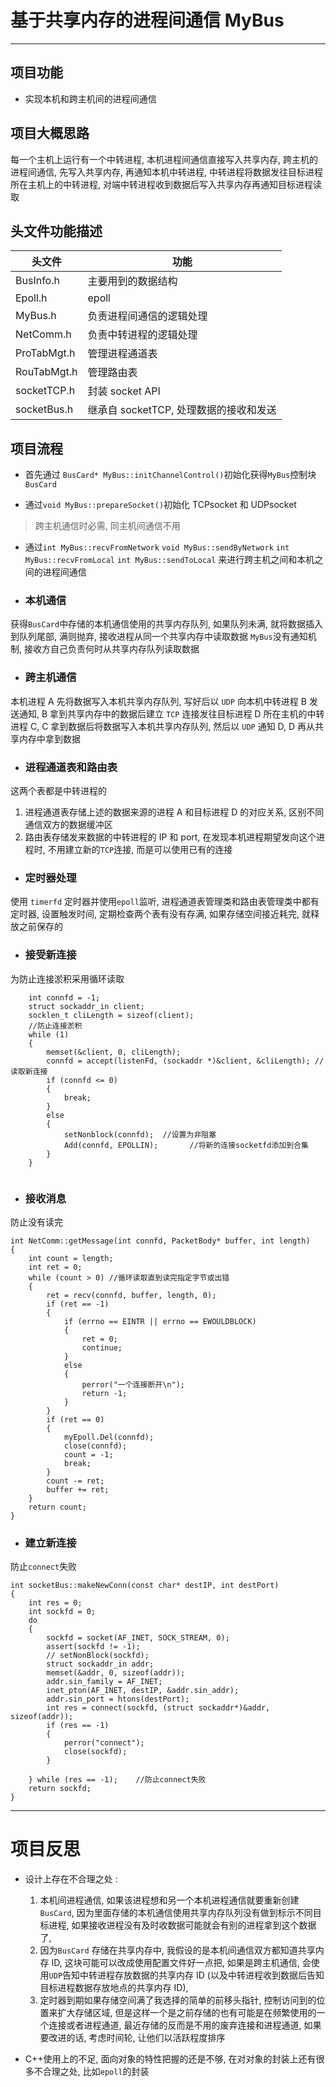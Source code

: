 # 基于共享内存的进程间通信 MyBus

---

## 项目功能

- 实现本机和跨主机间的进程间通信

## 项目大概思路

每一个主机上运行有一个中转进程, 本机进程间通信直接写入共享内存, 跨主机的进程间通信, 先写入共享内存, 再通知本机中转进程, 中转进程将数据发往目标进程所在主机上的中转进程, 对端中转进程收到数据后写入共享内存再通知目标进程读取

## 头文件功能描述

|  头文件 | 功能  |
| ------------ | ------------ |
| BusInfo.h  | 主要用到的数据结构  |
| Epoll.h  |  epoll |
| MyBus.h  | 负责进程间通信的逻辑处理  |
| NetComm.h  |  负责中转进程的逻辑处理 |
| ProTabMgt.h  |  管理进程通道表 |
| RouTabMgt.h  |  管理路由表 |
| socketTCP.h  | 封装 socket API  |
| socketBus.h |  继承自 socketTCP, 处理数据的接收和发送	|

## 项目流程

- 首先通过 `BusCard* MyBus::initChannelControl()`初始化获得`MyBus`控制块`BusCard`

-  通过`void MyBus::prepareSocket()`初始化 TCPsocket 和 UDPsocket
> 跨主机通信时必需, 同主机间通信不用



- 通过`int MyBus::recvFromNetwork`   `void MyBus::sendByNetwork`  `int MyBus::recvFromLocal`  `int MyBus::sendToLocal` 来进行跨主机之间和本机之间的进程间通信

- ### 本机通信

获得`BusCard`中存储的本机通信使用的共享内存队列, 如果队列未满, 就将数据插入到队列尾部, 满则抛弃, 接收进程从同一个共享内存中读取数据
`MyBus`没有通知机制, 接收方自己负责何时从共享内存队列读取数据

- ### 跨主机通信

本机进程 A 先将数据写入本机共享内存队列, 写好后以 `UDP` 向本机中转进程 B 发送通知, B 拿到共享内存中的数据后建立 `TCP` 连接发往目标进程 D 所在主机的中转进程 C, C 拿到数据后将数据写入本机共享内存队列, 然后以 `UDP` 通知 D, D 再从共享内存中拿到数据

- ### 进程通道表和路由表

这两个表都是中转进程的 
1. 进程通道表存储上述的数据来源的进程 A 和目标进程 D 的对应关系,  区别不同通信双方的数据缓冲区
2. 路由表存储发来数据的中转进程的 IP 和 port, 在发现本机进程期望发向这个进程时, 不用建立新的`TCP`连接, 而是可以使用已有的连接

- ### 定时器处理

使用 `timerfd` 定时器并使用`epoll`监听, 进程通道表管理类和路由表管理类中都有定时器, 设置触发时间, 定期检查两个表有没有存满, 如果存储空间接近耗完, 就释放之前保存的


- ### 接受新连接

为防止连接淤积采用循环读取

```
    int connfd = -1;
    struct sockaddr_in client;
    socklen_t cliLength = sizeof(client);
    //防止连接淤积
    while (1)
    { 
        memset(&client, 0, cliLength);   
        connfd = accept(listenFd, (sockaddr *)&client, &cliLength); //读取新连接
        if (connfd <= 0) 
        {
            break;
        }
        else 
        {
            setNonblock(connfd);  //设置为非阻塞
            Add(connfd, EPOLLIN);       //将新的连接socketfd添加到合集
        }
    }
    
```

- ### 接收消息

防止没有读完
```
int NetComm::getMessage(int connfd, PacketBody* buffer, int length) 
{
    int count = length;
    int ret = 0;
    while (count > 0) //循环读取直到读完指定字节或出错
    {
        ret = recv(connfd, buffer, length, 0);
        if (ret == -1) 
        {
            if (errno == EINTR || errno == EWOULDBLOCK) 
            {
                ret = 0;
                continue;
            }
            else 
            { 
                perror("一个连接断开\n");
                return -1;
            }
        }
        if (ret == 0) 
        {
            myEpoll.Del(connfd);
            close(connfd);
            count = -1;
            break;
        }
        count -= ret;
        buffer += ret;
    }
    return count;
}
```

- ### 建立新连接

防止`connect`失败
```
int socketBus::makeNewConn(const char* destIP, int destPort) 
{
    int res = 0;
    int sockfd = 0;
    do 
    {
        sockfd = socket(AF_INET, SOCK_STREAM, 0);
        assert(sockfd != -1);
        // setNonBlock(sockfd);
        struct sockaddr_in addr;
        memset(&addr, 0, sizeof(addr));
        addr.sin_family = AF_INET;
        inet_pton(AF_INET, destIP, &addr.sin_addr);
        addr.sin_port = htons(destPort);
        int res = connect(sockfd, (struct sockaddr*)&addr, sizeof(addr));
        if (res == -1) 
        {   
            perror("connect");
            close(sockfd);
        }

    } while (res == -1);    //防止connect失败
    return sockfd;
}
```


---

# 项目反思

- 设计上存在不合理之处 :
    1. 本机间进程通信, 如果该进程想和另一个本机进程通信就要重新创建`BusCard`, 因为里面存储的本机通信使用共享内存队列没有做到标示不同目标进程, 如果接收进程没有及时收数据可能就会有别的进程拿到这个数据了, 
	2. 因为`BusCard` 存储在共享内存中, 我假设的是本机间通信双方都知道共享内存 ID, 这块可能可以改成使用配置文件好一点把, 如果是跨主机通信, 会使用`UDP`告知中转进程存放数据的共享内存 ID (以及中转进程收到数据后告知目标进程数据存放地点的共享内存 ID), 
	3. 定时器到期如果存储空间满了我选择的简单的前移头指针, 控制访问到的位置来扩大存储区域, 但是这样一个是之前存储的也有可能是在频繁使用的一个连接或者进程通道, 最近存储的反而是不用的废弃连接和进程通道, 如果要改进的话, 考虑时间轮, 让他们以活跃程度排序
	
- C++使用上的不足, 面向对象的特性把握的还是不够, 在对对象的封装上还有很多不合理之处, 比如`epoll`的封装

